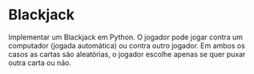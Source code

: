 # Blackjack

Implementar um Blackjack em Python. O jogador pode jogar contra um computador (jogada automática) ou contra outro jogador. Em ambos os casos as cartas são aleatórias, o jogador escolhe apenas se quer puxar outra carta ou não.
